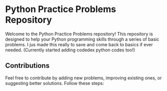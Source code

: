 # Python Practice Problems Repository

Welcome to the Python Practice Problems repository! This repository is designed to help your Python programming skills through a series of basic problems. I jus made this really to save and come back to basics if ever needed. (Currently started adding codedex python codes too!)

## Contributions

Feel free to contribute by adding new problems, improving existing ones, or suggesting better solutions. Follow these steps:
